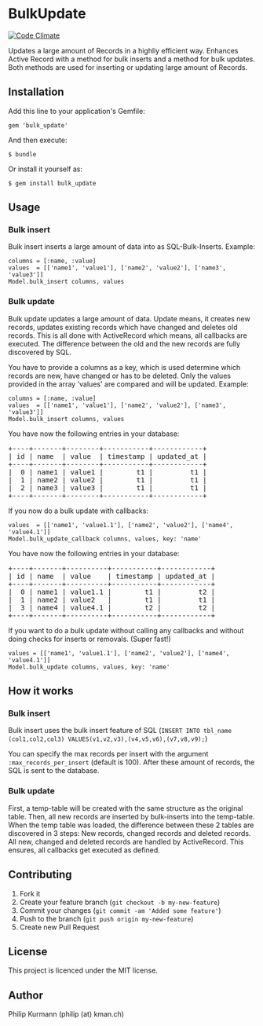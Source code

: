 # BulkUpdate
[![Code Climate](https://codeclimate.com/github/InWork/bulk_update.png)](https://codeclimate.com/github/InWork/bulk_update)

Updates a large amount of Records in a highliy efficient way.
Enhances Active Record with a method for bulk inserts and a method for bulk updates. Both methods are used for inserting or updating large amount of Records.

## Installation

Add this line to your application's Gemfile:

    gem 'bulk_update'

And then execute:

    $ bundle

Or install it yourself as:

    $ gem install bulk_update

## Usage

### Bulk insert

Bulk insert inserts a large amount of data into as SQL-Bulk-Inserts. Example:

    columns = [:name, :value]
    values  = [['name1', 'value1'], ['name2', 'value2'], ['name3', 'value3']]
    Model.bulk_insert columns, values

### Bulk update

Bulk update updates a large amount of data. Update means, it creates new records, updates existing records which have changed and deletes old records. This is all done with ActiveRecord which means, all callbacks are executed. The difference between the old and the new records are fully discovered by SQL.

You have to provide a columns as a key, which is used determine which records are new, have changed or has to be deleted. Only the values provided in the array 'values' are compared and will be updated. Example:

    columns = [:name, :value]
    values  = [['name1', 'value1'], ['name2', 'value2'], ['name3', 'value3']]
    Model.bulk_insert columns, values

You have now the following entries in your database:
<pre>
+----+-------+--------+-----------+------------+
| id | name  | value  | timestamp | updated_at |
+----+-------+--------+-----------+------------+
|  0 | name1 | value1 |        t1 |         t1 |
|  1 | name2 | value2 |        t1 |         t1 |
|  2 | name3 | value3 |        t1 |         t1 |
+----+-------+--------+-----------+------------+
</pre>

If you now do a bulk update with callbacks:

    values  = [['name1', 'value1.1'], ['name2', 'value2'], ['name4', 'value4.1']]
    Model.bulk_update_callback columns, values, key: 'name'

You have now the following entries in your database:
<pre>
+----+-------+----------+-----------+------------+
| id | name  | value    | timestamp | updated_at |
+----+-------+----------+-----------+------------+
|  0 | name1 | value1.1 |        t1 |         t2 |
|  1 | name2 | value2   |        t1 |         t1 |
|  3 | name4 | value4.1 |        t2 |         t2 |
+----+-------+----------+-----------+------------+
</pre>

If you want to do a bulk update without calling any callbacks and without doing checks for inserts or removals. (Super fast!)

    values = [['name1', 'value1.1'], ['name2', 'value2'], ['name4', 'value4.1']]
    Model.bulk_update columns, values, key: 'name'

## How it works

### Bulk insert

Bulk insert uses the bulk insert feature of SQL (`INSERT INTO tbl_name (col1,col2,col3) VALUES(v1,v2,v3),(v4,v5,v6),(v7,v8,v9);`)

You can specify the max records per insert with the argument `:max_records_per_insert` (default is 100). After these amount of records, the SQL is sent to the database.

### Bulk update

First, a temp-table will be created with the same structure as the original table. Then, all new records are inserted by bulk-inserts into the temp-table.
When the temp table was loaded, the difference between these 2 tables are discovered in 3 steps: New records, changed records and deleted records.
All new, changed and deleted records are handled by ActiveRecord. This ensures, all callbacks get executed as defined.

## Contributing

1. Fork it
2. Create your feature branch (`git checkout -b my-new-feature`)
3. Commit your changes (`git commit -am 'Added some feature'`)
4. Push to the branch (`git push origin my-new-feature`)
5. Create new Pull Request


## License
This project is licenced under the MIT license.

## Author
Philip Kurmann (philip (at) kman.ch)
